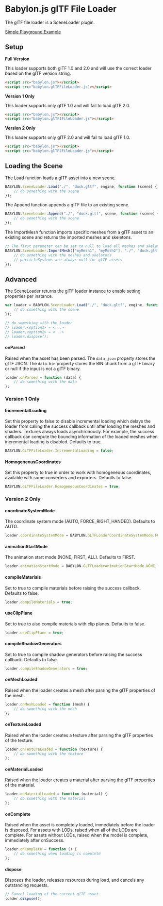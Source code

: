 # Babylon.js glTF File Loader

The glTF file loader is a SceneLoader plugin.

[Simple Playground Example](http://www.babylonjs-playground.com/#2IK4U7)

## Setup

**Full Version**

This loader supports both glTF 1.0 and 2.0 and will use the correct loader based on the glTF version string.

```HTML
<script src="babylon.js"></script>
<script src="babylon.glTFFileLoader.js"></script>
```

**Version 1 Only**

This loader supports only glTF 1.0 and will fail to load glTF 2.0.

```HTML
<script src="babylon.js"></script>
<script src="babylon.glTF1FileLoader.js"></script>
```

**Version 2 Only**

This loader supports only glTF 2.0 and will fail to load glTF 1.0.

```HTML
<script src="babylon.js"></script>
<script src="babylon.glTF2FileLoader.js"></script>
```

## Loading the Scene
The Load function loads a glTF asset into a new scene.
```JavaScript
BABYLON.SceneLoader.Load("./", "duck.gltf", engine, function (scene) {
    // do something with the scene
});
```

The Append function appends a glTF file to an existing scene.
```JavaScript
BABYLON.SceneLoader.Append("./", "duck.gltf", scene, function (scene) {
    // do something with the scene
});
```

The ImportMesh function imports specific meshes from a glTF asset to an existing scene and returns the imported meshes and skeletons.
```JavaScript
// The first parameter can be set to null to load all meshes and skeletons
BABYLON.SceneLoader.ImportMesh(["myMesh1", "myMesh2"], "./", "duck.gltf", scene, function (meshes, particleSystems, skeletons) {
    // do something with the meshes and skeletons
    // particleSystems are always null for glTF assets
});
```

## Advanced

The SceneLoader returns the glTF loader instance to enable setting properties per instance.

```JavaScript
var loader = BABYLON.SceneLoader.Load("./", "duck.gltf", engine, function (scene) {
    // do something with the scene
});

// do something with the loader
// loader.<option1> = <...>
// loader.<option2> = <...>
// loader.dispose();
```

#### onParsed
Raised when the asset has been parsed. The `data.json` property stores the glTF JSON. The `data.bin` property stores the BIN chunk from a glTF binary or null if the input is not a glTF binary.

```JavaScript
loader.onParsed = function (data) {
    // do something with the data
};
```

### Version 1 Only

#### IncrementalLoading
Set this property to false to disable incremental loading which delays the loader from calling the success callback until after loading the meshes and shaders. Textures always loads asynchronously. For example, the success callback can compute the bounding information of the loaded meshes when incremental loading is disabled. Defaults to true.

```JavaScript
BABYLON.GLTFFileLoader.IncrementalLoading = false;
```

#### HomogeneousCoordinates
Set this property to true in order to work with homogeneous coordinates, available with some converters and exporters. Defaults to false.

```JavaScript
BABYLON.GLTFFileLoader.HomogeneousCoordinates = true;
```

### Version 2 Only

#### coordinateSystemMode
The coordinate system mode (AUTO, FORCE_RIGHT_HANDED). Defaults to AUTO.

```JavaScript
loader.coordinateSystemMode = BABYLON.GLTFLoaderCoordinateSystemMode.FORCE_RIGHT_HANDED;
```

#### animationStartMode
The animation start mode (NONE, FIRST, ALL). Defaults to FIRST.

```JavaScript
loader.animationStartMode = BABYLON.GLTFLoaderAnimationStartMode.NONE;
```

#### compileMaterials
Set to true to compile materials before raising the success callback. Defaults to false.

```JavaScript
loader.compileMaterials = true;
```

#### useClipPlane
Set to true to also compile materials with clip planes. Defaults to false.

```JavaScript
loader.useClipPlane = true;
```

#### compileShadowGenerators
Set to true to compile shadow generators before raising the success callback. Defaults to false.

```JavaScript
loader.compileShadowGenerators = true;
```

#### onMeshLoaded
Raised when the loader creates a mesh after parsing the glTF properties of the mesh.

```JavaScript
loader.onMeshLoaded = function (mesh) {
    // do something with the mesh
};
```

#### onTextureLoaded
Raised when the loader creates a texture 
after parsing the glTF properties of the texture.

```JavaScript
loader.onTextureLoaded = function (texture) {
    // do something with the texture
};
```

#### onMaterialLoaded
Raised when the loader creates a material after parsing the glTF properties of the material.

```JavaScript
loader.onMaterialLoaded = function (material) {
    // do something with the material
};
```

#### onComplete
Raised when the asset is completely loaded, immediately before the loader is disposed.
For assets with LODs, raised when all of the LODs are complete.
For assets without LODs, raised when the model is complete, immediately after onSuccess.

```JavaScript
loader.onComplete = function () {
    // do something when loading is complete
};
```

#### dispose
Disposes the loader, releases resources during load, and cancels any outstanding requests.

```JavaScript
// Cancel loading of the current glTF asset.
loader.dispose();
```
